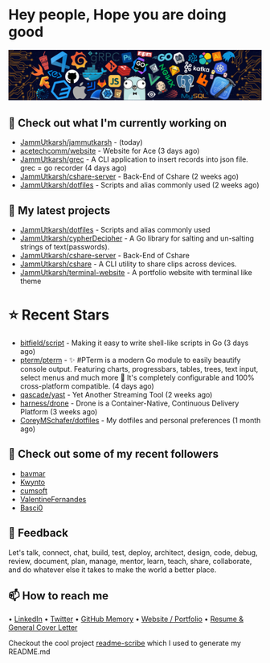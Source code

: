 # Hey people, Hope you are doing good

![Image](https://github.com/JammUtkarsh/jammutkarsh/blob/main/github-banner.png?raw=true)

## 👷 Check out what I'm currently working on

- [JammUtkarsh/jammutkarsh](https://github.com/JammUtkarsh/jammutkarsh) -  (today)
- [acetechcomm/website](https://github.com/acetechcomm/website) - Website for Ace (3 days ago)
- [JammUtkarsh/grec](https://github.com/JammUtkarsh/grec) - A CLI application to insert records into json file. grec = go recorder (4 days ago)
- [JammUtkarsh/cshare-server](https://github.com/JammUtkarsh/cshare-server) - Back-End of Cshare (2 weeks ago)
- [JammUtkarsh/dotfiles](https://github.com/JammUtkarsh/dotfiles) - Scripts and alias commonly used (2 weeks ago)

## 🌱 My latest projects

- [JammUtkarsh/dotfiles](https://github.com/JammUtkarsh/dotfiles) - Scripts and alias commonly used
- [JammUtkarsh/cypherDecipher](https://github.com/JammUtkarsh/cypherDecipher) - A Go library for salting and un-salting strings of text(passwords).
- [JammUtkarsh/cshare-server](https://github.com/JammUtkarsh/cshare-server) - Back-End of Cshare
- [JammUtkarsh/cshare](https://github.com/JammUtkarsh/cshare) - A CLI utility to share clips across devices.
- [JammUtkarsh/terminal-website](https://github.com/JammUtkarsh/terminal-website) - A portfolio website with terminal like theme

# ⭐ Recent Stars

- [bitfield/script](https://github.com/bitfield/script) - Making it easy to write shell-like scripts in Go (3 days ago)
- [pterm/pterm](https://github.com/pterm/pterm) - ✨ #PTerm is a modern Go module to easily beautify console output. Featuring charts, progressbars, tables, trees, text input, select menus and much more 🚀 It&#39;s completely configurable and 100% cross-platform compatible. (4 days ago)
- [qascade/yast](https://github.com/qascade/yast) - Yet Another Streaming Tool (2 weeks ago)
- [harness/drone](https://github.com/harness/drone) - Drone is a Container-Native, Continuous Delivery Platform (3 weeks ago)
- [CoreyMSchafer/dotfiles](https://github.com/CoreyMSchafer/dotfiles) - My dotfiles and personal preferences (1 month ago)

## 👯 Check out some of my recent followers

- [bavmar](https://github.com/bavmar)
- [Kwynto](https://github.com/Kwynto)
- [cumsoft](https://github.com/cumsoft)
- [ValentineFernandes](https://github.com/ValentineFernandes)
- [Basci0](https://github.com/Basci0)

## 💬 Feedback

Let's talk, connect, chat, build, test, deploy, architect, design, code, debug, review, document, plan, manage, mentor, learn, teach, share, collaborate, and do whatever else it takes to make the world a better place.

## 📫 How to reach me

  &bullet; [LinkedIn](https://www.linkedin.com/in/5utkarshc/)
  &bullet; [Twitter](https://twitter.com/JammUtkarsh)
  &bullet; [GitHub Memory](https://githubmemory.com/@JammUtkarsh)
  &bullet; [Website / Portfolio](https://utkarshchourasia.in/)
  &bullet; [Resume & General Cover Letter](https://drive.google.com/drive/folders/1ci7ngCK4trDgoGHongJxUamzC4hm0AqE?usp=sharing)

Checkout the cool project [readme-scribe](https://github.com/muesli/readme-scribe) which I used to generate my README.md
